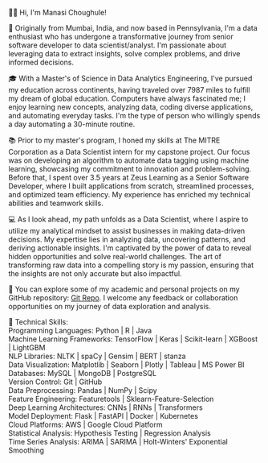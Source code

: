 👋🏽 Hi, I'm Manasi Choughule!

🌇 Originally from Mumbai, India, and now based in Pennsylvania, I'm a data enthusiast who has undergone a transformative journey from senior software developer to data scientist/analyst. I'm passionate about leveraging data to extract insights, solve complex problems, and drive informed decisions.

🎓 With a Master's of Science in Data Analytics Engineering, I've pursued my education across continents, having traveled over 7987 miles to fulfill my dream of global education. Computers have always fascinated me; I enjoy learning new concepts, analyzing data, coding diverse applications, and automating everyday tasks. I'm the type of person who willingly spends a day automating a 30-minute routine.

📚 Prior to my master's program, I honed my skills at The MITRE Corporation as a Data Scientist intern for my capstone project. Our focus was on developing an algorithm to automate data tagging using machine learning, showcasing my commitment to innovation and problem-solving. Before that, I spent over 3.5 years at Zeus Learning as a Senior Software Developer, where I built applications from scratch, streamlined processes, and optimized team efficiency. My experience has enriched my technical abilities and teamwork skills.

💻 As I look ahead, my path unfolds as a Data Scientist, where I aspire to utilize my analytical mindset to assist businesses in making data-driven decisions. My expertise lies in analyzing data, uncovering patterns, and deriving actionable insights. I'm captivated by the power of data to reveal hidden opportunities and solve real-world challenges. The art of transforming raw data into a compelling story is my passion, ensuring that the insights are not only accurate but also impactful.

📔 You can explore some of my academic and personal projects on my GitHub repository: [Git Repo](https://github.com/manasiChoughule?tab=repositories). I welcome any feedback or collaboration opportunities on my journey of data exploration and analysis.

💪 Technical Skills:\
Programming Languages: Python | R | Java\
Machine Learning Frameworks: TensorFlow | Keras | Scikit-learn | XGBoost | LightGBM\
NLP Libraries: NLTK | spaCy | Gensim | BERT | stanza\
Data Visualization: Matplotlib | Seaborn | Plotly | Tableau | MS Power BI\
Databases: MySQL | MongoDB | PostgreSQL\
Version Control: Git | GitHub\
Data Preprocessing: Pandas | NumPy | Scipy\
Feature Engineering: Featuretools | Sklearn-Feature-Selection\
Deep Learning Architectures: CNNs | RNNs | Transformers\
Model Deployment: Flask | FastAPI | Docker | Kubernetes\
Cloud Platforms: AWS | Google Cloud Platform\
Statistical Analysis: Hypothesis Testing | Regression Analysis\
Time Series Analysis: ARIMA | SARIMA | Holt-Winters' Exponential Smoothing
